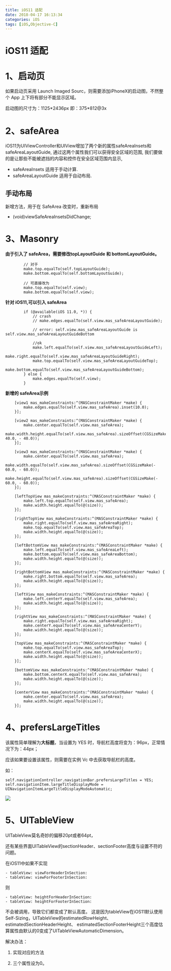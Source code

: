 ```yaml
---
title: iOS11 适配
date: 2018-04-17 16:13:34
categories: iOS
tags: [iOS,Objective-C]
---
```


# iOS11 适配

# 1、启动页

如果启动页采用 Launch Imaged Sourc，则需要添加iPhoneX的启动图，不然整个 App 上下将有部分不能显示区域。

启动图的尺寸为：1125\*2436px 即：375\*812@3x

# 2、safeArea

iOS11为UIViewController和UIView增加了两个新的属性safeAreaInsets和safeAreaLayoutGuide, 通过这两个属性我们可以获得安全区域的范围, 
我们要做的是让那些不能被遮挡的内容和控件在安全区域范围内显示,

- safeAreaInsets 适用于手动计算.
- safeAreaLayoutGuide 适用于自动布局.

## 手动布局
新增方法，用于在 SafeArea 改变时，重新布局
- (void)viewSafeAreaInsetsDidChange;

# 3、Masonry

**由于引入了 safeArea，需要修改topLayoutGuide 和 bottomLayoutGuide。**

```
        // 对于
        make.top.equalTo(self.topLayoutGuide);
        make.bottom.equalTo(self.bottomLayoutGuide);
        
        // 可直接改为
        make.top.equalTo(self.view);
        make.bottom.equalTo(self.view);
```

**针对 iOS11,可以引入 safeArea**

```
        if (@available(iOS 11.0, *)) {
            // crash 
            // make.edges.equalTo(self.view.mas_safeAreaLayoutGuide);
            
            // error: self.view.mas_safeAreaLayoutGuide is self.view.mas_safeAreaLayoutGuideBottom

            //ok
            make.left.equalTo(self.view.mas_safeAreaLayoutGuideLeft);
            make.right.equalTo(self.view.mas_safeAreaLayoutGuideRight);
            make.top.equalTo(self.view.mas_safeAreaLayoutGuideTop);
            make.bottom.equalTo(self.view.mas_safeAreaLayoutGuideBottom);
        } else {
            make.edges.equalTo(self.view);
        }
```

**新增的 safeArea示例**

```
    [view1 mas_makeConstraints:^(MASConstraintMaker *make) {
        make.edges.equalTo(self.view.mas_safeArea).inset(10.0);
    }];
    
    [view2 mas_makeConstraints:^(MASConstraintMaker *make) {
        make.center.equalTo(self.view.mas_safeArea);
        make.width.height.equalTo(self.view.mas_safeArea).sizeOffset(CGSizeMake(- 40.0, - 40.0));
    }];
    
    [view3 mas_makeConstraints:^(MASConstraintMaker *make) {
        make.center.equalTo(self.view.mas_safeArea);
        make.width.equalTo(self.view.mas_safeArea).sizeOffset(CGSizeMake(- 60.0, - 60.0));
        make.height.equalTo(self.view.mas_safeArea).sizeOffset(CGSizeMake(- 60.0, - 60.0));
    }];
    
    [leftTopView mas_makeConstraints:^(MASConstraintMaker *make) {
        make.left.top.equalTo(self.view.mas_safeArea);
        make.width.height.equalTo(@(size));
    }];
    
    [rightTopView mas_makeConstraints:^(MASConstraintMaker *make) {
        make.right.equalTo(self.view.mas_safeAreaRight);
        make.top.equalTo(self.view.mas_safeAreaTop);
        make.width.height.equalTo(@(size));
    }];
    
    [leftBottomView mas_makeConstraints:^(MASConstraintMaker *make) {
        make.left.equalTo(self.view.mas_safeAreaLeft);
        make.bottom.equalTo(self.view.mas_safeAreaBottom);
        make.width.height.equalTo(@(size));
    }];
    
    [rightBottomView mas_makeConstraints:^(MASConstraintMaker *make) {
        make.right.bottom.equalTo(self.view.mas_safeArea);
        make.width.height.equalTo(@(size));
    }];
    
    [leftView mas_makeConstraints:^(MASConstraintMaker *make) {
        make.left.centerY.equalTo(self.view.mas_safeArea);
        make.width.height.equalTo(@(size));
    }];
    
    [rightView mas_makeConstraints:^(MASConstraintMaker *make) {
        make.right.equalTo(self.view.mas_safeAreaRight);
        make.centerY.equalTo(self.view.mas_safeAreaCenterY);
        make.width.height.equalTo(@(size));
    }];
    
    [topView mas_makeConstraints:^(MASConstraintMaker *make) {
        make.top.equalTo(self.view.mas_safeAreaTop);
        make.centerX.equalTo(self.view.mas_safeAreaCenterX);
        make.width.height.equalTo(@(size));
    }];
    
    [bottomView mas_makeConstraints:^(MASConstraintMaker *make) {
        make.bottom.centerX.equalTo(self.view.mas_safeArea);
        make.width.height.equalTo(@(size));
    }];
    
    [centerView mas_makeConstraints:^(MASConstraintMaker *make) {
        make.center.equalTo(self.view.mas_safeArea);
        make.width.height.equalTo(@(size));
    }];
```



# 4、prefersLargeTitles

该属性简单理解为**大标题**，当设置为 YES 时，导航栏高度将变为：96px，正常情况下为：44px；

应该如果要设置该属性，则需要在实例 Vc 中去获取导航栏的高度。

如：

```
self.navigationController.navigationBar.prefersLargeTitles = YES;
self.navigationItem.largeTitleDisplayMode = UINavigationItemLargeTitleDisplayModeAutomatic;
```

![](http://qnyunyun.yunsoho.cn/1281817-20171120105905915-716853123.png?imageMogr2/thumbnail/!70p)

# 5、UITableView

UITableView莫名奇妙的偏移20pt或者64pt，

还有某些界面UITableView的sectionHeader、sectionFooter高度与设置不符的问题。

在iOS11中如果不实现

```
- tableView: viewForHeaderInSection: 
- tableView: viewForFooterInSection:
```

则 

```
- tableView: heightForHeaderInSection: 
- tableView: heightForFooterInSection:
```

不会被调用，导致它们都变成了默认高度。
这是因为tableView在iOS11默认使用Self-Sizing，UITableView的estimatedRowHeight、estimatedSectionHeaderHeight、 estimatedSectionFooterHeight三个高度估算属性由默认的0变成了UITableViewAutomaticDimension。

解决办法：

1. 实现对应的方法

2. 三个属性设为0。



